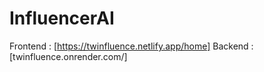 # InfluencerAI


Frontend : [https://twinfluence.netlify.app/home]
Backend : [twinfluence.onrender.com/]
